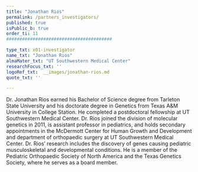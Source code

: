```yaml
---
title: "Jonathan Rios"
permalink: /partners_investigators/
published: true
isPublic_b: true
order_ti: 11
########################################

type_txt: x01-investigator
name_txt: "Jonathan Rios"
almaMater_txt: "UT Southwestern Medical Center"
researchFocus_txt: ''
logoRef_txt:  __images/jonathan-rios.md
quote_txt: ''

---
```


Dr. Jonathan Rios earned his Bachelor of Science degree from Tarleton State University and his doctorate degree in Genetics from Texas A&M University in College Station. He completed a postdoctoral fellowship at UT Southwestern Medical Center. Dr. Rios joined the division of molecular genetics in 2011, is assistant professor in pediatrics, and holds secondary appointments in the McDermott Center for Human Growth and Development and department of orthopaedic surgery at UT Southwestern Medical Center. Dr. Rios’ research includes the discovery of genes causing pediatric musculoskeletal and developmental conditions. He is a member of the Pediatric Orthopaedic Society of North America and the Texas Genetics Society, where he serves as a board member.